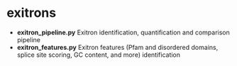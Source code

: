 # exitrons
* __exitron_pipeline.py__ Exitron identification, quantification and comparison pipeline
* __exitron_features.py__ Exitron features (Pfam and disordered domains, splice site scoring, GC content, and more) identification
